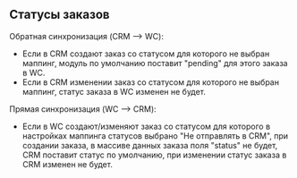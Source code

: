 ## Статусы заказов

Обратная синхронизация (CRM --> WC):
* Если в CRM создают заказ со статусом для которого не выбран маппинг, модуль по умолчанию поставит "pending" для этого заказа в WC.
* Если в CRM изменении заказ со статусом для которого не выбран маппинг, статус заказа в WC изменен не будет.

Прямая синхронизация (WC --> CRM):
* Если в WC создают/изменяют заказ со статусом для которого в настройках маппинга статусов выбрано "Не отправлять в CRM", при создании заказа, в массиве данных заказа поля "status" не будет, CRM поставит статус по умолчанию, при изменении статус заказа в CRM изменен не будет.


